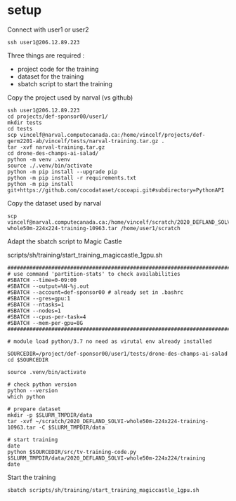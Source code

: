 # setup

Connect with user1 or user2

`ssh user1@206.12.89.223`

Three things are required : 
- project code for the training
- dataset for the training  
- sbatch script to start the training

Copy the project used by narval (vs github)

```
ssh user1@206.12.89.223
cd projects/def-sponsor00/user1/
mkdir tests
cd tests
scp vincelf@narval.computecanada.ca:/home/vincelf/projects/def-germ2201-ab/vincelf/tests/narval-training.tar.gz .
tar -xvf narval-training.tar.gz
cd drone-des-champs-ai-salad/
python -m venv .venv
source ./.venv/bin/activate
python -m pip install --upgrade pip
python -m pip install -r requirements.txt
python -m pip install git+https://github.com/cocodataset/cocoapi.git#subdirectory=PythonAPI
```

Copy the dataset used by narval 

```
scp vincelf@narval.computecanada.ca:/home/vincelf/scratch/2020_DEFLAND_SOLVI-whole50m-224x224-training-10963.tar /home/user1/scratch
```

Adapt the sbatch script to Magic Castle 

scripts/sh/training/start_training_magiccastle_1gpu.sh
``` 
###############################################################################
# use command 'partition-stats' to check availabilities
#SBATCH --time=0-09:00
#SBATCH --output=%N-%j.out
#SBATCH --account=def-sponsor00 # already set in .bashrc
#SBATCH --gres=gpu:1
#SBATCH --ntasks=1
#SBATCH --nodes=1
#SBATCH --cpus-per-task=4
#SBATCH --mem-per-gpu=8G
###############################################################################

# module load python/3.7 no need as virutal env already installed

SOURCEDIR=/project/def-sponsor00/user1/tests/drone-des-champs-ai-salad
cd $SOURCEDIR

source .venv/bin/activate

# check python version
python --version
which python

# prepare dataset
mkdir -p $SLURM_TMPDIR/data
tar -xvf ~/scratch/2020_DEFLAND_SOLVI-whole50m-224x224-training-10963.tar -C $SLURM_TMPDIR/data

# start training
date
python $SOURCEDIR/src/tv-training-code.py $SLURM_TMPDIR/data/2020_DEFLAND_SOLVI-whole50m-224x224/training
date
```

Start the training
```
sbatch scripts/sh/training/start_training_magiccastle_1gpu.sh
```
